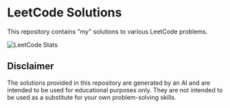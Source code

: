 # LeetCode Solutions

This repository contains "my" solutions to various LeetCode problems.

![LeetCode Stats](https://gist.github.com/akbar2habibullah/a2447f658ebd06065f205cb0e6447cd6)

## Disclaimer

The solutions provided in this repository are generated by an AI and are intended to be used for educational purposes only. They are not intended to be used as a substitute for your own problem-solving skills.
